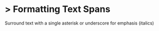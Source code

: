 # > Formatting Text Spans
Surround text with a single asterisk or underscore for emphasis (italics)

